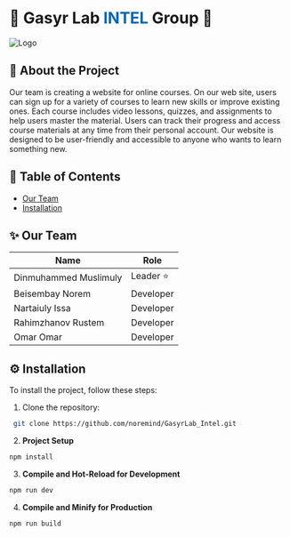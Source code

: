 
# 🌟 Gasyr Lab <span style="color: #0068B5">INTEL</span> Group 🌟

![Logo](path/to/logo.png)

## 🚀 About the Project
Our team is creating a website for online courses. On our web site, users can sign up for a variety of courses to learn new skills or improve existing ones. Each course includes video lessons, quizzes, and assignments to help users master the material. Users can track their progress and access course materials at any time from their personal account. Our website is designed to be user-friendly and accessible to anyone who wants to learn something new.

## 📝 Table of Contents

- [Our Team](#sparkles-our-team)
- [Installation](#gear-installation)

## :sparkles: Our Team

| Name             | Role            |
| ---------------- | -------------- |
| Dinmuhammed Muslimuly | Leader :star:  |
| Beisembay Norem   | Developer      |
| Nartaiuly Issa    | Developer      |
| Rahimzhanov Rustem | Developer      |
| Omar Omar        | Developer      |

## :gear: Installation

To install the project, follow these steps:

1. Clone the repository:

```sh
 git clone https://github.com/noremind/GasyrLab_Intel.git
```

2. __Project Setup__

```sh
npm install
```

3. __Compile and Hot-Reload for Development__

```sh
npm run dev
```

4. __Compile and Minify for Production__

```sh
npm run build
```




